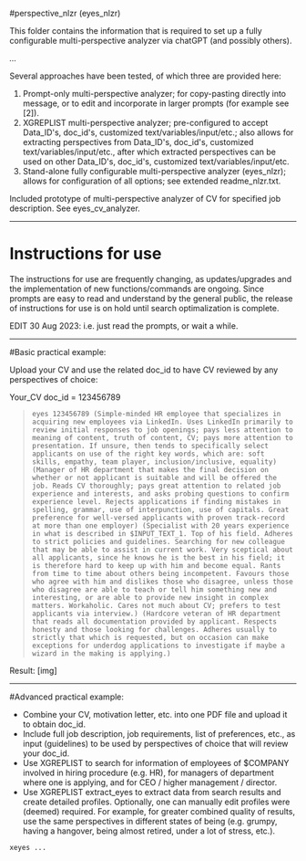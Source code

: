 #perspective_nlzr (eyes_nlzr)

This folder contains the information that is required to set up a fully configurable multi-perspective analyzer via chatGPT (and possibly others).
   
_..._   

Several approaches have been tested, of which three are provided here:  

1. Prompt-only multi-perspective analyzer; for copy-pasting directly into message, or to edit and incorporate in larger prompts (for example see [2]).  
2. XGREPLIST multi-perspective analyzer; pre-configured to accept Data_ID's, doc_id's, customized text/variables/input/etc.; also allows for extracting perspectives from Data_ID's, doc_id's, customized text/variables/input/etc., after which extracted perspectives can be used on other Data_ID's, doc_id's, customized text/variables/input/etc.  
3. Stand-alone fully configurable multi-perspective analyzer (eyes_nlzr); allows for configuration of all options; see extended readme_nlzr.txt.

Included prototype of multi-perspective analyzer of CV for specified job description. See eyes_cv_analyzer.
  
____

# Instructions for use

The instructions for use are frequently changing, as updates/upgrades and the implementation of new functions/commands are ongoing. Since prompts are easy to read and understand by the general public, the release of instructions for use is on hold until search optimalization is complete.

EDIT 30 Aug 2023: i.e. just read the prompts, or wait a while.

----

#Basic practical example:

Upload your CV and use the related doc_id to have CV reviewed by any perspectives of choice:

Your_CV doc_id = 123456789

>`eyes 123456789 (Simple-minded HR employee that specializes in acquiring new employees via LinkedIn. Uses LinkedIn primarily to review initial responses to job openings; pays less attention to meaning of content, truth of content, CV; pays more attention to presentation. If unsure, then tends to specifically select applicants on use of the right key words, which are: soft skills, empathy, team player, inclusion/inclusive, equality) (Manager of HR department that makes the final decision on whether or not applicant is suitable and will be offered the job. Reads CV thoroughly; pays great attention to related job experience and interests, and asks probing questions to confirm experience level. Rejects applications if finding mistakes in spelling, grammar, use of interpunction, use of capitals. Great preference for well-versed applicants with proven track-record at more than one employer) (Specialist with 20 years experience in what is described in $INPUT_TEXT_1. Top of his field. Adheres to strict policies and guidelines. Searching for new colleague that may be able to assist in current work. Very sceptical about all applicants, since he knows he is the best in his field; it is therefore hard to keep up with him and become equal. Rants from time to time about others being incompetent. Favours those who agree with him and dislikes those who disagree, unless those who disagree are able to teach or tell him something new and interesting, or are able to provide new insight in complex matters. Workaholic. Cares not much about CV; prefers to test applicants via interview.) (Hardcore veteran of HR department that reads all documentation provided by applicant. Respects honesty and those looking for challenges. Adheres usually to strictly that which is requested, but on occasion can make exceptions for underdog applications to investigate if maybe a wizard in the making is applying.)`

Result: [img]


____

#Advanced practical example:

- Combine your CV, motivation letter, etc. into one PDF file and upload it to obtain doc_id.  
- Include full job description, job requirements, list of preferences, etc., as input (guidelines) to be used by perspectives of choice that will review your doc_id.  
- Use XGREPLIST to search for information of employees of $COMPANY involved in hiring procedure (e.g. HR), for managers of department where one is applying, and for CEO / higher management / director.
- Use XGREPLIST extract_eyes to extract data from search results and create detailed profiles. Optionally, one can manually edit profiles were (deemed) required. For example, for greater combined quality of results, use the same perspectives in different states of being (e.g. grumpy, having a hangover, being almost retired, under a lot of stress, etc.).

`xeyes ...`

